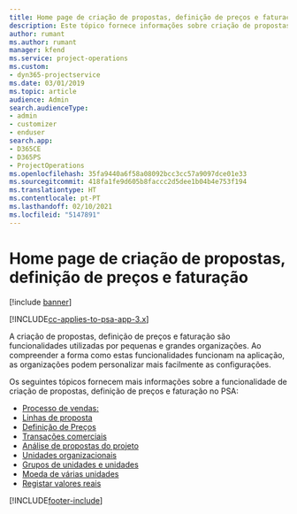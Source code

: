 ```yaml
---
title: Home page de criação de propostas, definição de preços e faturação
description: Este tópico fornece informações sobre criação de propostas, definição de preços e faturação.
author: rumant
ms.author: rumant
manager: kfend
ms.service: project-operations
ms.custom:
- dyn365-projectservice
ms.date: 03/01/2019
ms.topic: article
audience: Admin
search.audienceType:
- admin
- customizer
- enduser
search.app:
- D365CE
- D365PS
- ProjectOperations
ms.openlocfilehash: 35fa9440a6f58a08092bcc3cc57a9097dce01e33
ms.sourcegitcommit: 418fa1fe9d605b8faccc2d5dee1b04b4e753f194
ms.translationtype: HT
ms.contentlocale: pt-PT
ms.lasthandoff: 02/10/2021
ms.locfileid: "5147891"
---
```

# <a name="quoting-pricing-and-billing-home-page"></a>Home page de criação de propostas, definição de preços e faturação

[!include [banner](../includes/psa-now-project-operations.md)]

[!INCLUDE[cc-applies-to-psa-app-3.x](../includes/cc-applies-to-psa-app-3x.md)]

A criação de propostas, definição de preços e faturação são funcionalidades utilizadas por pequenas e grandes organizações. Ao compreender a forma como estas funcionalidades funcionam na aplicação, as organizações podem personalizar mais facilmente as configurações.

Os seguintes tópicos fornecem mais informações sobre a funcionalidade de criação de propostas, definição de preços e faturação no PSA:

- [Processo de vendas:](basic-sales-process.md)
- [Linhas de proposta](basic-quote-lines.md)
- [Definição de Preços](basic-pricing.md)
- [Transações comerciais](basic-business-transactions.md)
- [Análise de propostas do projeto](basic-analyzing-quotes.md)
- [Unidades organizacionais](advanced-organizational.md)
- [Grupos de unidades e unidades](advanced-units.md)
- [Moeda de várias unidades](advanced-currency.md)
- [Registar valores reais](advanced-actuals.md)


[!INCLUDE[footer-include](../includes/footer-banner.md)]